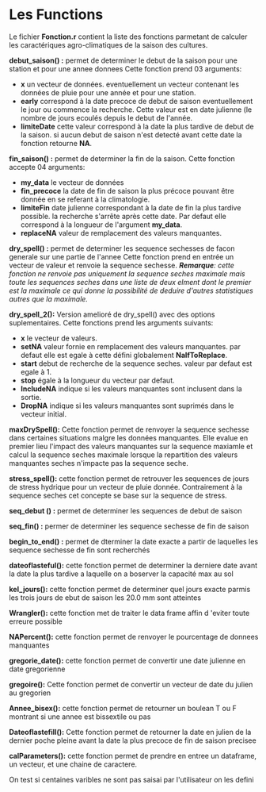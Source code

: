 # Les Functions

Le fichier __Fonction.r__ contient la liste des fonctions parmetant de calculer les caractériques agro-climatiques de la saison des cultures.

__debut_saison() :__ permet de determiner le debut de la saison pour une station et pour une annee donnees
Cette fonction prend 03 arguments:
- __x__ un vecteur de données. eventuellement un vecteur contenant les données de pluie pour une année et pour une station.
- __early__ correspond à la date precoce de debut de saison eventuellement le jour ou commence la recherche. Cette valeur est en date julienne (le nombre de jours ecoulés depuis le debut de l'année.
- __limiteDate__ cette valeur correspond à la date la plus tardive de debut de la saison. si aucun debut de saison n'est detecté avant cette date la fonction retourne __NA__.

__fin_saison() :__  permet de determiner la fin de la saison.
Cette fonction accepte 04 arguments:
- __my_data__ le vecteur de données
- __fin_precoce__ la date de fin de saison la plus précoce pouvant être donnée en se referant à la climatologie.
- __limiteFin__ date julienne correspondant à la date de fin la plus tardive possible. la recherche s'arrête après cette date. Par defaut elle correspond à la longueur de l'argument __my_data__.
- __replaceNA__ valeur de remplacement des valeurs manquantes.

__dry_spell() :__ permet de determiner les sequence sechesses de facon generale sur une partie de l'annee
Cette fonction prend en entrée un vecteur de valeur et renvoie la sequence sechesse.
___Remarque__: cette fonction ne renvoie pas uniquement la sequence seches maximale mais toute les sequences seches dans une liste de deux elment dont le premier est la maximale ce qui donne la possibilité de deduire d'autres statistiques autres que la maximale._

__dry_spell_2():__ Version amelioré de dry_spell() avec des options suplementaires.
Cette fonctions prend les arguments suivants:
- __x__ le vecteur de valeurs.
- __setNA__ valeur fornie en remplacement des valeurs manquantes. par defaut elle est egale à cette défini globalement __NaIfToReplace__.
- __start__ debut de recherche de la sequence seches. valeur par defaut est egale à 1.
- __stop__ égale à la longueur du vecteur par defaut.
- __IncludeNA__ indique si les valeurs manquantes sont inclusent dans la sortie.
- __DropNA__ indique si les valeurs manquantes sont suprimés dans le vecteur initial.


__maxDrySpell():__ Cette fonction permet de renvoyer la sequence sechesse dans certaines situations malgre les données manquantes.
Elle evalue en premier lieu l'impact des valeurs manquantes sur la sequence maxiamle et calcul la sequence seches maximale lorsque la repartition des valeurs manquantes seches n'impacte pas la sequence seche.

__stress_spell():__ cette fonction permet de retrouver les sequences de jours de stress hydrique pour un vecteur de pluie donnée.
Contrairement à la sequence seches cet concepte se base sur la sequence de stress.

__seq_debut () :__ permet de determiner les sequences de debut de saison

__seq_fin()    :__ permer de determiner les sequence sechesse de fin de saison

__begin_to_end() :__ permet de dterminer la date exacte a partir de laquelles les sequence sechesse de fin sont recherchés

__dateoflasteful():__ cette fonction permet de determiner la derniere date avant la date la plus tardive a laquelle on a boserver la capacité max au sol

__kel_jours():__ cette fonction permet de determiner quel jours exacte parmis les trois jours de ebut de saison les 20.0 mm  sont atteintes

__Wrangler():__ cette fonction met de traiter le data frame affin d 'eviter toute erreure possible

__NAPercent():__ cette fonction permet de renvoyer le pourcentage de donnees manquantes

__gregorie_date():__ cette fonction permet de convertir une date julienne en date gregorienne

__gregoire():__ Cette fonction permet de convertir un vecteur de date du julien au gregorien

__Annee_bisex():__ cette fonction permet de retourner un boulean T ou F montrant si une annee est bissextile ou pas

__Dateoflastefill():__ Cette fonction permet de retourner la date en julien de la dernier poche pleine avant la date la plus precoce de fin de saison precisee

__calParameters():__ cette fonction permet de prendre en entree un dataframe, un vecteur, et une chaine de caractere.


On test si centaines varibles ne sont pas saisai par l'utilisateur on les defini


